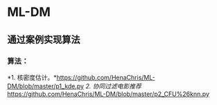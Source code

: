 # ML-DM
## 通过案例实现算法
### 算法：
*1. 核密度估计。*https://github.com/HenaChris/ML-DM/blob/master/p1_kde.py
*2. 协同过滤电影推荐*https://github.com/HenaChris/ML-DM/blob/master/p2_CFU%26knn.py
